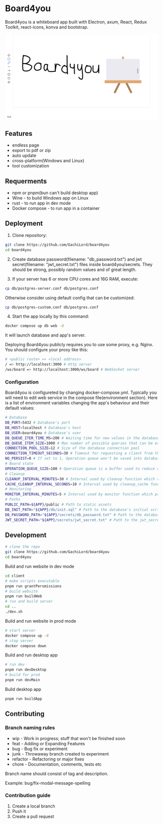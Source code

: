 # Board4you
Board4you is a whiteboard app built with Electron, axum, React, Redux Toolkit, react-icons, konva and bootstrap.

![Img](/screenshot.png)

## Features
- endless page
- export to pdf or zip
- auto update
- cross-platform(Windows and Linux)
- tool customization

## Requerments
- npm or pnpm(bun can't build desktop app)
- Wine - to build Windows app on Linux
- rust - to run app in dev mode
- Docker compose - to run app in a container


## Deployment

1. Clone repository:
```bash
git clone https://github.com/GachiLord/board4you
cd board4you
```
2. Create database password(filename: "db_password.txt") and jwt secret(filename: "jwt_secret.txt") files inside board4you/secrets.
They should be strong, possibly random values and of great length.

3. If your server has 6 or more CPU cores and 16G RAM, execute:
```bash
cp db/postgres-server.conf db/postgres.conf
```
Otherwise consider using default config that can be customized:
```bash
cp db/postgres-custom.conf db/postgres.conf
```

4. Start the app locally by this command:
```bash
docker compose up db web -d
```
It will launch database and app's server.

Deploying Board4you publicly requires you to use some proxy, e.g. Nginx.
You should configure your proxy like this:
```bash
# <public route> => <local address>
/ => http://localhost:3000 # Http server
/ws/board => http://localhost:3000/ws/board # WebSocket server
```

### Configuration

Board4you is configureted by changing docker-compose.yml.
Typically you will need to edit web service in the compose file(environment section).
Here is a list of environment variables changing the app's behaviour and their default values:
```bash
# Database
DB_PORT=5432 # Database's port
DB_HOST=localhost # Database's host
DB_USER=board4you # Database's user
DB_QUEUE_ITER_TIME_MS=200 # Waiting time for new values in the database queue. Greater value = less queries and slower response time. Less value = more queries and faster response time
DB_QUEUE_ITEM_SIZE=1000 # Max number of possible queries that can be executed at a time. Greater size = more used RAM and less queries  
CONNECTION_POOL_SIZE=12 # Size of the database connection pool
CONNECTION_TIMEOUT_SECONDS=30 # Timeout for requesting a client from the connection pool
NO_PERSIST=0 # If set to 1, Operation queue won't be saved into database
# Board state
OPERATION_QUEUE_SIZE=100 # Operation queue is a buffer used to reduce queries to the database. Greater buffer = less queries and more used RAM
# Cleanup
CLEANUP_INTERVAL_MINUTES=30 # Interval used by cleanup function which removes unused rooms from RAM
CACHE_CLEANUP_INTERVAL_SECONDS=10 # Interval used by cleanup_cache function which clears cached data from the database. Greater value = less queries during connection to the room and more used RAM
# Monitoring
MONITOR_INTERVAL_MINUTES=5 # Interval used by monitor function which prints useful info about the app
# Paths
PUBLIC_PATH=${APP}/public # Path to static assets
DB_INIT_PATH="${APP}/db/init.sql" # Path to the database's initial script
DB_PASSWORD_PATH="${APP}/secrets/db_password.txt" # Path to the database's password file
JWT_SECRET_PATH="${APP}/secrets/jwt_secret.txt" # Path to the jwt_secret file
```

## Development

```bash
# clone the repo
git clone https://github.com/GachiLord/board4you
cd board4you
```
Build and run website in dev mode
```bash
cd client
# make scripts executable
pnpm run grantPersmissions
# build website
pnpm run buildWeb
# run and build server
cd ..
./dev.sh
```
Build and run website in prod mode
```bash
# start server
docker compose up -d
# stop server
docker compose down
```

Build and run desktop app
```bash
# run dev
pnpm run devDesktop
# build for prod
pnpm run devMain
```
Build desktop app
```bash
pnpm run buildApp
```

## Contributing
### Branch naming rules
- wip - Work in progress; stuff that won't be finished soon
- feat - Adding or Expanding Features
- bug - Bug fix or experiment
- junk - Throwaway branch created to experiment
- refactor - Refactoring or major fixes
- chore - Documentation, comments, tests etc

Branch name should consist of tag and description.

Example: bug/fix-modal-message-spelling

### Contribution guide
1. Create a local branch
2. Push it
3. Create a pull request
